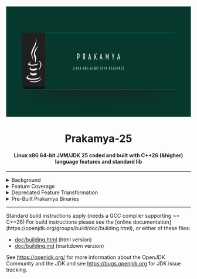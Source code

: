<div align="center">

[//]: # (<br>)
  <img src="imgs/green-minimal.png" alt="Prakamya-25 Linux x86 64 bit JDK/JVM" width="900" height="300" />
  <h1>Prakamya-25</h1>
  <h4>Linux x86 64-bit JVM/JDK 25 coded and built with C++26 (&higher) language features and standard lib</h4>
<hr/>
</div>

<div>
<details>
<summary>Background</summary>
<p style="font-size:10px;font-family:arial,serif">
Prakamya delivers an opinionated (&incremental) Linux (x86) based 64-bit JVM infused with modern C++ standards (>= C++26 and higher) in the JVM code
and the build process. This approach allows JVM deployments on 64-bit Linux to benefit from an enhanced C++ feature set, performance
improvements, and the cutting edge of C++ language design directly within the JVM.
</p>
<p style="font-size:7px;font-family:arial,serif">
Note that standard JVM implementations (e.g. OpenJDK) are based on C++14 (in the JVM code and build process), that is unlikely to change anytime 
soon and thus missing the fast evolution of C++ language. 
</p>
</details>

<details>
<summary>Feature Coverage</summary>
<table>
  <thead>
    <tr>
      <th>ID</th>
      <th>JVM Feature</th>
      <th>Module</th>
      <th>Status</th>
      <th>Issue Tracker</th>
      <th>Applicable C++ standard version</th>
      <th>Benchmarks</th>
      <th>Notes</th>
    </tr>
  </thead>
  <tbody>
    <tr>
      <td>SH-1</td>
      <td>Shared</td>
      <td>Param parsing</td>
      <td>In Progress</td>
      <td><a href="https://github.com/NiinS/prakamya-j24/issues/3">#2</a></td>
      <td>C++20</td>
      <td>((benchmark link))</td>
      <td>SFINAE replaced with concepts</td>
    </tr>
  </tbody>
</table>
</details>

<details>
<summary>Deprecated Feature Transformation</summary>
Features which were deprecated OR are no longer supported in the latest C++ standard.
<table>
  <thead>
    <tr>
      <th>ID</th>
      <th>Feature</th>
      <th>Status</th>
      <th>Issue Tracker</th>
      <th>Notes</th>
    </tr>
  </thead>
  <tbody>
    <tr>
      <td>DF-1</td>
      <td>-Werror=volatile</td>
      <td>In Progress</td>
      <td><a href="https://github.com/NiinS/prakamya-j24/issues/2">#1</a></td>
      <td>Deprecated in C++17 and removed in C++20</td>
    </tr>
    <tr>
      <td>DF-2</td>
      <td>-Werror=deprecated-enum-enum-conversion</td>
      <td>In Progress</td>
      <td><a href="https://github.com/NiinS/prakamya-j24/issues/2">#1</a></td>
      <td></td>
    </tr>
  </tbody>
</table>
</details>

<details>
<summary>Pre-Built Prakamya Binaries</summary>
<table>
  <thead>
    <tr>
      <th>Release Date</th>
      <th>Version</th>
      <th>Download Link</th>
      <th>Supported Features</th>
      <th>Minimum ToolChain Required</th>
      <th>Notes</th>
    </tr>
  </thead>
  <tbody>
    <tr>
      <td></td>
      <td><td>
      <td><td>
      <td>GC-1,DF-1</td>
      <td></td>
      <td></td>
    </tr>
  </tbody>
</table>
</details>

</div>

<hr/>
Standard build instructions apply (needs a GCC compiler supporting >= C++26)
For build instructions please see the
[online documentation](https://openjdk.org/groups/build/doc/building.html),
or either of these files:

- [doc/building.html](doc/building.html) (html version)
- [doc/building.md](doc/building.md) (markdown version)

See <https://openjdk.org/> for more information about the OpenJDK
Community and the JDK and see <https://bugs.openjdk.org> for JDK issue
tracking.

